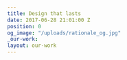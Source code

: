 ```yaml
---
title: Design that lasts
date: 2017-06-28 21:01:00 Z
position: 0
og_image: "/uploads/rationale_og.jpg"
_our-work: 
layout: our-work
---
```


